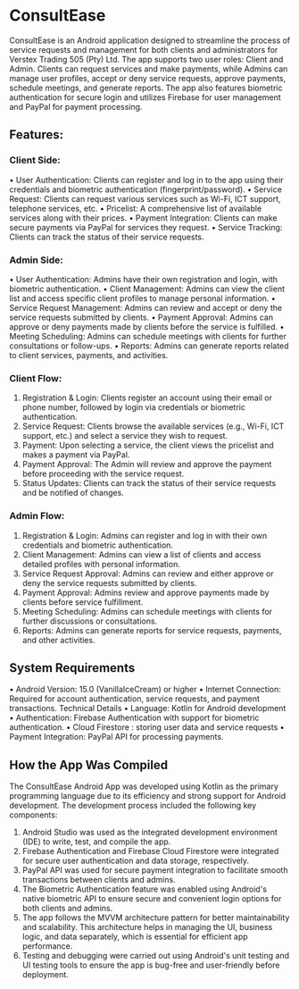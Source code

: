 # ConsultEase 
ConsultEase is an Android application designed to streamline the process of service requests and management for both clients and administrators for Verstex Trading 505 (Pty) Ltd. 
The app supports two user roles: Client and Admin. Clients can request services and make payments, while Admins can manage user profiles, accept or deny service requests, approve payments, schedule meetings, and generate reports. The app also features biometric authentication for secure login and utilizes Firebase for user management and PayPal for payment processing.

## Features:

### Client Side:
•	User Authentication: Clients can register and log in to the app using their credentials and biometric authentication (fingerprint/password).
•	Service Request: Clients can request various services such as Wi-Fi, ICT support, telephone services, etc.
•	Pricelist: A comprehensive list of available services along with their prices.
•	Payment Integration: Clients can make secure payments via PayPal for services they request.
•	Service Tracking: Clients can track the status of their service requests.

### Admin Side:
•	User Authentication: Admins have their own registration and login, with biometric authentication.
•	Client Management: Admins can view the client list and access specific client profiles to manage personal information.
•	Service Request Management: Admins can review and accept or deny the service requests submitted by clients.
•	Payment Approval: Admins can approve or deny payments made by clients before the service is fulfilled.
•	Meeting Scheduling: Admins can schedule meetings with clients for further consultations or follow-ups.
•	Reports: Admins can generate reports related to client services, payments, and activities.
   
### Client Flow:
1.	Registration & Login: Clients register an account using their email or phone number, followed by login via credentials or biometric authentication.
2.	Service Request: Clients browse the available services (e.g., Wi-Fi, ICT support, etc.) and select a service they wish to request.
3.	Payment: Upon selecting a service, the client views the pricelist and makes a payment via PayPal.
4.	Payment Approval: The Admin will review and approve the payment before proceeding with the service request.
5.	Status Updates: Clients can track the status of their service requests and be notified of changes.
   
### Admin Flow:
1.	Registration & Login: Admins can register and log in with their own credentials and biometric authentication.
2.	Client Management: Admins can view a list of clients and access detailed profiles with personal information.
3.	Service Request Approval: Admins can review and either approve or deny the service requests submitted by clients.
4.	Payment Approval: Admins review and approve payments made by clients before service fulfillment.
5.	Meeting Scheduling: Admins can schedule meetings with clients for further discussions or consultations.
6.	Reports: Admins can generate reports for service requests, payments, and other activities.
   
## System Requirements

•	Android Version: 15.0 (VanillaIceCream) or higher
•	Internet Connection: Required for account authentication, service requests, and payment transactions.
Technical Details
•	Language: Kotlin for Android development
•	Authentication: Firebase Authentication with support for biometric authentication.
•	Cloud Firestore : storing user data and  service requests 
•	Payment Integration: PayPal API for processing payments.


## How the App Was Compiled
The ConsultEase Android App was developed using Kotlin as the primary programming language due to its efficiency and strong support for Android development. The development process included the following key components:
1.	Android Studio was used as the integrated development environment (IDE) to write, test, and compile the app.
2.	Firebase Authentication and Firebase Cloud Firestore were integrated for secure user authentication and data storage, respectively.
3.	PayPal API was used for secure payment integration to facilitate smooth transactions between clients and admins.
4.	The Biometric Authentication feature was enabled using Android's native biometric API to ensure secure and convenient login options for both clients and admins.
5.	The app follows the MVVM architecture pattern for better maintainability and scalability. This architecture helps in managing the UI, business logic, and data separately, which is essential for efficient app performance.
6.	Testing and debugging were carried out using Android's unit testing and UI testing tools to ensure the app is bug-free and user-friendly before deployment.

